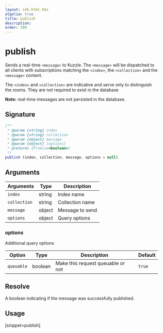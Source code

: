 ```yaml
---
layout: sdk.html.hbs
algolia: true
title: publish
description:
order: 200
---
```


# publish

Sends a real-time `<message>` to Kuzzle. The `<message>` will be dispatched to all clients with subscriptions matching the `<index>`, the `<collection>` and the `<message>` content.  

The `<index>` and `<collection>` are indicative and serve only to distinguish the rooms. They are not required to exist in the database

**Note:** real-time messages are not persisted in the database.

## Signature

```javascript
/**
 * @param {string} index
 * @param {string} collection
 * @param {object} message
 * @param {object} [options]
 * @returns {Promise<boolean>}
 */
publish (index, collection, message, options = null)
```

## Arguments

| Arguments    | Type    | Description |
|--------------|---------|-------------|
| ``index`` | string | Index name    |
| ``collection`` | string | Collection name    |
| ``message`` | object | Message to send    |
| ``options`` | object | Query options    |

### **options**

Additional query options

| Option     | Type    | Description                       | Default |
| ---------- | ------- | --------------------------------- | ------- |
| `queuable` | boolean | Make this request queuable or not | `true`  |

## Resolve

A boolean indicating if the message was successfully published.

## Usage

[snippet=publish]
